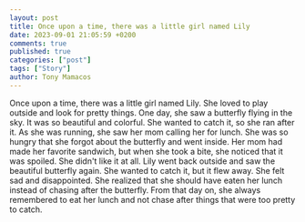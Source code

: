 ```yaml
---
layout: post
title: Once upon a time, there was a little girl named Lily
date: 2023-09-01 21:05:59 +0200
comments: true
published: true
categories: ["post"]
tags: ["Story"]
author: Tony Mamacos
---
```

Once upon a time, there was a little girl named Lily. She loved to play outside and look for pretty things. One day, she saw a butterfly flying in the sky. It was so beautiful and colorful. She wanted to catch it, so she ran after it.
As she was running, she saw her mom calling her for lunch. She was so hungry that she forgot about the butterfly and went inside. Her mom had made her favorite sandwich, but when she took a bite, she noticed that it was spoiled. She didn't like it at all.
Lily went back outside and saw the beautiful butterfly again. She wanted to catch it, but it flew away. She felt sad and disappointed. She realized that she should have eaten her lunch instead of chasing after the butterfly. From that day on, she always remembered to eat her lunch and not chase after things that were too pretty to catch.
